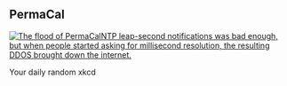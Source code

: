 ## PermaCal
[![The flood of PermaCalNTP leap-second notifications was bad enough, but when people started asking for millisecond resolution, the resulting DDOS brought down the internet.](https://imgs.xkcd.com/comics/permacal.png)](https://xkcd.com/1514/ "The flood of PermaCalNTP leap-second notifications was bad enough, but when people started asking for millisecond resolution, the resulting DDOS brought down the internet.")

Your daily random xkcd
